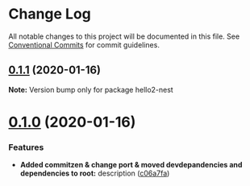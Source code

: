 # Change Log

All notable changes to this project will be documented in this file.
See [Conventional Commits](https://conventionalcommits.org) for commit guidelines.

## [0.1.1](https://github.com/alexsaker/test-lerna-nest/compare/hello2-nest@0.1.0...hello2-nest@0.1.1) (2020-01-16)

**Note:** Version bump only for package hello2-nest





# [0.1.0](https://github.com/alexsaker/test-lerna-nest/compare/hello2-nest@0.0.2...hello2-nest@0.1.0) (2020-01-16)


### Features

* **Added commitzen & change port & moved devdepandencies and dependencies to root:** description ([c06a7fa](https://github.com/alexsaker/test-lerna-nest/commit/c06a7fa477eb585334c0660dda2d0a14cba1bedc))
